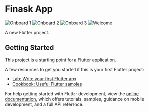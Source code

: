 # Finask App

![Onboard 1](https://user-images.githubusercontent.com/87581799/218331730-cd34c47c-bf79-4a60-b093-f2876f6e2914.png)
![Onboard 2](https://user-images.githubusercontent.com/87581799/218331736-06302bcb-bada-4886-bbe7-56c86c85336b.png)
![Onboard 3](https://user-images.githubusercontent.com/87581799/218331737-2194f8dd-8ea0-40bc-969e-2824d96e456a.png)
![Welcome](https://user-images.githubusercontent.com/87581799/218331738-fc3812b3-8548-4e22-8bbd-c0d4906e6473.png)


A new Flutter project.

## Getting Started

This project is a starting point for a Flutter application.

A few resources to get you started if this is your first Flutter project:

- [Lab: Write your first Flutter app](https://docs.flutter.dev/get-started/codelab)
- [Cookbook: Useful Flutter samples](https://docs.flutter.dev/cookbook)

For help getting started with Flutter development, view the
[online documentation](https://docs.flutter.dev/), which offers tutorials,
samples, guidance on mobile development, and a full API reference.
